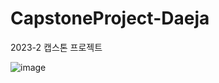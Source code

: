 # CapstoneProject-Daeja
2023-2 캡스톤 프로젝트

![image](https://github.com/j-ra1n/Capstone_DaeJa/assets/118893707/0083cefe-87b9-4840-ab15-1e2b58ba0a4d)


